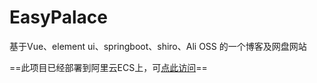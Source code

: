# EasyPalace
基于Vue、element ui、springboot、shiro、Ali OSS 的一个博客及网盘网站

==此项目已经部署到阿里云ECS上，可[点此访问](www.healthkeeper.top)==
